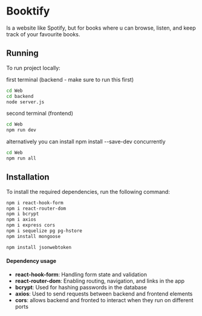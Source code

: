 # Booktify

Is a website like Spotify, but for books where u can browse, listen, and keep track of your favourite books.


## Running
To run project locally:

first terminal (backend - make sure to run this first)
``` bash
cd Web
cd backend
node server.js
```

second terminal (frontend)
``` bash
cd Web 
npm run dev 
```

alternatively you can install npm install --save-dev concurrently
``` bash
cd Web 
npm run all 
```

## Installation

To install the required dependencies, run the following command:

```bash
npm i react-hook-form 
npm i react-router-dom
npm i bcrypt
npm i axios
npm i express cors
npm i sequelize pg pg-hstore
npm install mongoose

npm install jsonwebtoken

```

#### Dependency usage
- **react-hook-form**: Handling form state and validation
- **react-router-dom**: Enabling routing, navigation, and links in the app
- **bcrypt**: Used for hashing passwords in the database
- **axios**: Used to send requests between backend and frontend elements
- **cors**: allows backend and fronted to interact when they run on different ports